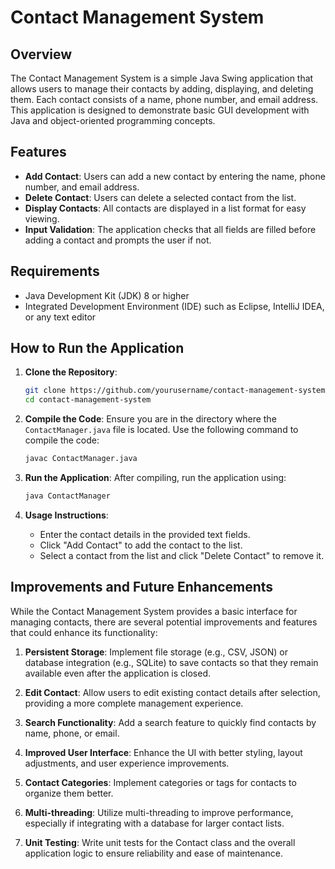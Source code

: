 # Contact Management System

## Overview
The Contact Management System is a simple Java Swing application that allows users to manage their contacts by adding, displaying, and deleting them. Each contact consists of a name, phone number, and email address. This application is designed to demonstrate basic GUI development with Java and object-oriented programming concepts.

## Features
- **Add Contact**: Users can add a new contact by entering the name, phone number, and email address.
- **Delete Contact**: Users can delete a selected contact from the list.
- **Display Contacts**: All contacts are displayed in a list format for easy viewing.
- **Input Validation**: The application checks that all fields are filled before adding a contact and prompts the user if not.

## Requirements
- Java Development Kit (JDK) 8 or higher
- Integrated Development Environment (IDE) such as Eclipse, IntelliJ IDEA, or any text editor

## How to Run the Application
1. **Clone the Repository**:
   ```bash
   git clone https://github.com/yourusername/contact-management-system.git
   cd contact-management-system
   ```

2. **Compile the Code**:
   Ensure you are in the directory where the `ContactManager.java` file is located. Use the following command to compile the code:
   ```bash
   javac ContactManager.java
   ```

3. **Run the Application**:
   After compiling, run the application using:
   ```bash
   java ContactManager
   ```

4. **Usage Instructions**:
   - Enter the contact details in the provided text fields.
   - Click "Add Contact" to add the contact to the list.
   - Select a contact from the list and click "Delete Contact" to remove it.

## Improvements and Future Enhancements
While the Contact Management System provides a basic interface for managing contacts, there are several potential improvements and features that could enhance its functionality:

1. **Persistent Storage**: Implement file storage (e.g., CSV, JSON) or database integration (e.g., SQLite) to save contacts so that they remain available even after the application is closed.

2. **Edit Contact**: Allow users to edit existing contact details after selection, providing a more complete management experience.

3. **Search Functionality**: Add a search feature to quickly find contacts by name, phone, or email.

4. **Improved User Interface**: Enhance the UI with better styling, layout adjustments, and user experience improvements.

5. **Contact Categories**: Implement categories or tags for contacts to organize them better.

6. **Multi-threading**: Utilize multi-threading to improve performance, especially if integrating with a database for larger contact lists.

7. **Unit Testing**: Write unit tests for the Contact class and the overall application logic to ensure reliability and ease of maintenance.
